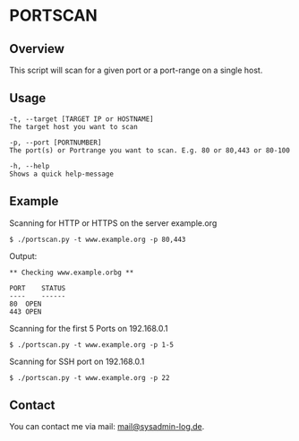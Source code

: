 # PORTSCAN

## Overview

This script will scan for a given port or a port-range on a single host.

## Usage

	-t, --target [TARGET IP or HOSTNAME]
	The target host you want to scan

	-p, --port [PORTNUMBER]
	The port(s) or Portrange you want to scan. E.g. 80 or 80,443 or 80-100

	-h, --help
    Shows a quick help-message

## Example

Scanning for HTTP or HTTPS on the server example.org

	$ ./portscan.py -t www.example.org -p 80,443

Output:

	** Checking www.example.orbg **

	PORT	STATUS
	----	------
	80	OPEN
	443	OPEN

Scanning for the first 5 Ports on 192.168.0.1

	$ ./portscan.py -t www.example.org -p 1-5

Scanning for SSH port on 192.168.0.1

	$ ./portscan.py -t www.example.org -p 22

## Contact

You can contact me via mail: [mail@sysadmin-log.de](mail@sysadmin-log.de).
